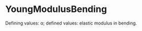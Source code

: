 YoungModulusBending
===================

Defining values: α; defined values: elastic modulus in bending.
